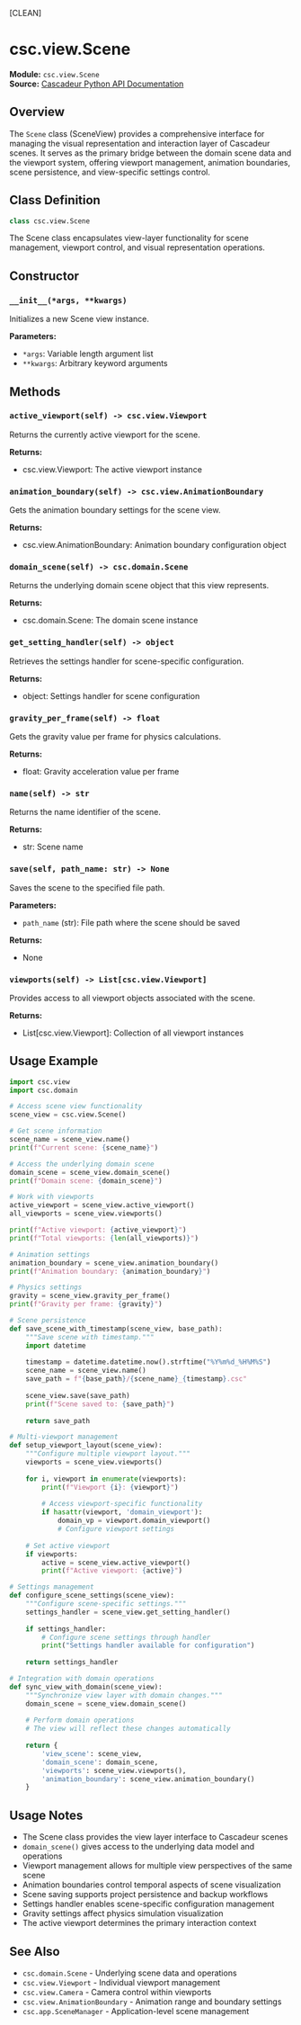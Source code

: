 [CLEAN]

# csc.view.Scene

**Module:** `csc.view.Scene`  
**Source:** [Cascadeur Python API Documentation](https://cascadeur.com/python-api/_generate/csc.view.Scene.html)

## Overview

The `Scene` class (SceneView) provides a comprehensive interface for managing the visual representation and interaction layer of Cascadeur scenes. It serves as the primary bridge between the domain scene data and the viewport system, offering viewport management, animation boundaries, scene persistence, and view-specific settings control.

## Class Definition

```python
class csc.view.Scene
```

The Scene class encapsulates view-layer functionality for scene management, viewport control, and visual representation operations.

## Constructor

### `__init__(*args, **kwargs)`

Initializes a new Scene view instance.

**Parameters:**
- `*args`: Variable length argument list
- `**kwargs`: Arbitrary keyword arguments

## Methods

### `active_viewport(self) -> csc.view.Viewport`

Returns the currently active viewport for the scene.

**Returns:**
- csc.view.Viewport: The active viewport instance

### `animation_boundary(self) -> csc.view.AnimationBoundary`

Gets the animation boundary settings for the scene view.

**Returns:**
- csc.view.AnimationBoundary: Animation boundary configuration object

### `domain_scene(self) -> csc.domain.Scene`

Returns the underlying domain scene object that this view represents.

**Returns:**
- csc.domain.Scene: The domain scene instance

### `get_setting_handler(self) -> object`

Retrieves the settings handler for scene-specific configuration.

**Returns:**
- object: Settings handler for scene configuration

### `gravity_per_frame(self) -> float`

Gets the gravity value per frame for physics calculations.

**Returns:**
- float: Gravity acceleration value per frame

### `name(self) -> str`

Returns the name identifier of the scene.

**Returns:**
- str: Scene name

### `save(self, path_name: str) -> None`

Saves the scene to the specified file path.

**Parameters:**
- `path_name` (str): File path where the scene should be saved

**Returns:**
- None

### `viewports(self) -> List[csc.view.Viewport]`

Provides access to all viewport objects associated with the scene.

**Returns:**
- List[csc.view.Viewport]: Collection of all viewport instances

## Usage Example

```python
import csc.view
import csc.domain

# Access scene view functionality
scene_view = csc.view.Scene()

# Get scene information
scene_name = scene_view.name()
print(f"Current scene: {scene_name}")

# Access the underlying domain scene
domain_scene = scene_view.domain_scene()
print(f"Domain scene: {domain_scene}")

# Work with viewports
active_viewport = scene_view.active_viewport()
all_viewports = scene_view.viewports()

print(f"Active viewport: {active_viewport}")
print(f"Total viewports: {len(all_viewports)}")

# Animation settings
animation_boundary = scene_view.animation_boundary()
print(f"Animation boundary: {animation_boundary}")

# Physics settings
gravity = scene_view.gravity_per_frame()
print(f"Gravity per frame: {gravity}")

# Scene persistence
def save_scene_with_timestamp(scene_view, base_path):
    """Save scene with timestamp."""
    import datetime
    
    timestamp = datetime.datetime.now().strftime("%Y%m%d_%H%M%S")
    scene_name = scene_view.name()
    save_path = f"{base_path}/{scene_name}_{timestamp}.csc"
    
    scene_view.save(save_path)
    print(f"Scene saved to: {save_path}")
    
    return save_path

# Multi-viewport management
def setup_viewport_layout(scene_view):
    """Configure multiple viewport layout."""
    viewports = scene_view.viewports()
    
    for i, viewport in enumerate(viewports):
        print(f"Viewport {i}: {viewport}")
        
        # Access viewport-specific functionality
        if hasattr(viewport, 'domain_viewport'):
            domain_vp = viewport.domain_viewport()
            # Configure viewport settings
    
    # Set active viewport
    if viewports:
        active = scene_view.active_viewport()
        print(f"Active viewport: {active}")

# Settings management
def configure_scene_settings(scene_view):
    """Configure scene-specific settings."""
    settings_handler = scene_view.get_setting_handler()
    
    if settings_handler:
        # Configure scene settings through handler
        print("Settings handler available for configuration")
    
    return settings_handler

# Integration with domain operations
def sync_view_with_domain(scene_view):
    """Synchronize view layer with domain changes."""
    domain_scene = scene_view.domain_scene()
    
    # Perform domain operations
    # The view will reflect these changes automatically
    
    return {
        'view_scene': scene_view,
        'domain_scene': domain_scene,
        'viewports': scene_view.viewports(),
        'animation_boundary': scene_view.animation_boundary()
    }
```

## Usage Notes

- The Scene class provides the view layer interface to Cascadeur scenes
- `domain_scene()` gives access to the underlying data model and operations
- Viewport management allows for multiple view perspectives of the same scene
- Animation boundaries control temporal aspects of scene visualization
- Scene saving supports project persistence and backup workflows
- Settings handler enables scene-specific configuration management
- Gravity settings affect physics simulation visualization
- The active viewport determines the primary interaction context

## See Also

- `csc.domain.Scene` - Underlying scene data and operations
- `csc.view.Viewport` - Individual viewport management
- `csc.view.Camera` - Camera control within viewports
- `csc.view.AnimationBoundary` - Animation range and boundary settings
- `csc.app.SceneManager` - Application-level scene management
